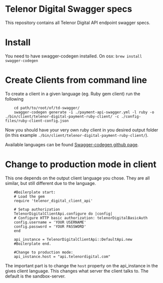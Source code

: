 # Telenor Digital Swagger specs

This repository contains all Telenor Digital API endpoint swagger specs.

# Install
You need to have swagger-codegen installed. On osx: `brew install swagger-codegen`

# Create Clients from command line 
To create a client in a given language (eg. Ruby gem client) run the following

```
    cd path/to/root/of/td-swagger/
    swagger-codegen generate -i ./payment-api-swagger.yml -l ruby -o ./bin/client/telenor-digital-payment-ruby-client/ -c ./config-files/ruby-client-config.json
```

Now you should have your very own ruby client in you desired output folder (in this example `./bin/client/telenor-digital-payment-ruby-client/`).

Available languages can be found [Swagger-codegen github page](https://github.com/swagger-api/swagger-codegen/blob/master/README.md).

# Change to production mode in client

This one depends on the output client language you chose. They are all similar, but still different due to the language.

```
    #Boilerplate start:
    # Load the gem
    require 'telenor_digital_client_api'

    # Setup authorization
    TelenorDigitalClientApi.configure do |config|
    # Configure HTTP basic authorization: telenorDigitalBasicAuth
    config.username = 'YOUR USERNAME'
    config.password = 'YOUR PASSWORD'
    end

    api_instance = TelenorDigitalClientApi::DefaultApi.new
    #Boilerplate end.
    
    #Change to production mode:
    api_instance.host = "api.telenordigital.com"
```

The important part is to change the `host` property on the api_instance in the gives client language. This changes what server the client talks to. The default is the sandbox-server.
